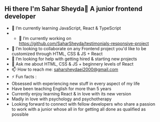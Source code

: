 ## Hi there I'm Sahar Sheyda👋 A junior frontend developer
- 🌱 I’m currently learning JavaScript, React & TypeScript
- - 🔭 I’m currently working on https://github.com/SaharSheyda/testimonials-responsive-project
- 👯 I’m looking to collaborate on any Frontend project you'd like to be customized through HTML, CSS & JS + React
- 🤔 I’m looking for help with getting hired & starting new projects
- 💬 Ask me about HTML, CSS & JS + beginnery levels of React
- 📫 How to reach me: saharsheydaei2000@gmail.com
- ⚡ Fun facts :
-   Obsessed with experiencing new stuff in every aspect of my life
-   Have been teaching English for more than 5 years
-   Currently enjoy learning React & in love with its new version
-   Madly in love with psychology and psychotherapy
-   Looking forward to connect with fellow developers who share a passion to work with a junior whose all in for getting all done as qualified as possible             
